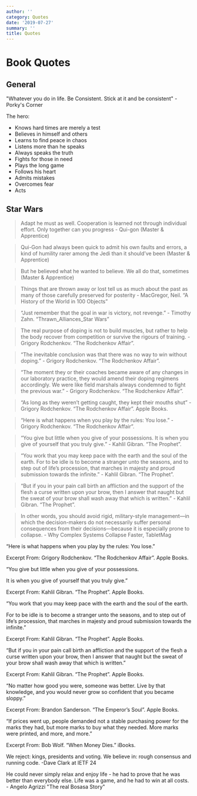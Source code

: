 ```yaml
---
author: ''
category: Quotes
date: '2019-07-27'
summary: ''
title: Quotes
---
```

# Book Quotes

## General

"Whatever you do in life. Be Consistent. Stick at it and be consistent" - Porky's Corner

The hero:

- Knows hard times are merely a test
- Believes in himself and others
- Learns to find peace in chaos
- Listens more than he speaks
- Always speaks the truth
- Fights for those in need
- Plays the long game
- Follows his heart
- Admits mistakes
- Overcomes fear
- Acts


## Star Wars

> Adapt he must as well. Cooperation is learned not through individual effort. Only together can you progress - Qui-gon (Master & Apprentice)

> Qui-Gon had always been quick to admit his own faults and errors, a kind of humility rarer among the Jedi than it should’ve been (Master & Apprentice)

> But he believed what he wanted to believe. We all do that, sometimes (Master & Apprentice)

> Things that are thrown away or lost tell us as much about the past as many of those carefully preserved for posterity - MacGregor, Neil. “A History of the World in 100 Objects”

> “Just remember that the goal in war is victory, not revenge.” - Timothy Zahn. “Thrawn_Alliances_Star Wars”

> The real purpose of doping is not to build muscles, but rather to help the body recover from competition or survive the rigours of training. - Grigory Rodchenkov. “The Rodchenkov Affair”.

> “The inevitable conclusion was that there was no way to win without doping.” - Grigory Rodchenkov. “The Rodchenkov Affair”.

> “The moment they or their coaches became aware of any changes in our laboratory practice, they would amend their doping regimens accordingly. We were like field marshals always condemned to fight the previous war.” - Grigory Rodchenkov. “The Rodchenkov Affair”. 

> “As long as they weren’t getting caught, they kept their mouths shut” - Grigory Rodchenkov. “The Rodchenkov Affair”. Apple Books. 

> “Here is what happens when you play by the rules: You lose.” - Grigory Rodchenkov. “The Rodchenkov Affair”.

> “You give but little when you give of your possessions. It is when you give of yourself that you truly give.” - Kahlil Gibran. “The Prophet”.

> “You work that you may keep pace with the earth and the soul of the earth. For to be idle is to become a stranger unto the seasons, and to step out of life’s procession, that marches in majesty and proud submission towards the infinite.” - Kahlil Gibran. “The Prophet”.

> “But if you in your pain call birth an affliction and the support of the flesh a curse written upon your brow, then I answer that naught but the sweat of your brow shall wash away that which is written.” - Kahlil Gibran. “The Prophet”.

> In other words, you should avoid rigid, military-style management—in which the decision-makers do not necessarily suffer personal consequences from their decisions—because it is especially prone to collapse. - Why Complex Systems Collapse Faster, TabletMag

“Here is what happens when you play by the rules: You lose.”

Excerpt From: Grigory Rodchenkov. “The Rodchenkov Affair”. Apple Books. 

“You give but little when you give of your possessions.

It is when you give of yourself that you truly give.”

Excerpt From: Kahlil Gibran. “The Prophet”. Apple Books. 

“You work that you may keep pace with the earth and the soul of the earth.

For to be idle is to become a stranger unto the seasons, and to step out of life’s procession, that marches in majesty and proud submission towards the infinite.”

Excerpt From: Kahlil Gibran. “The Prophet”. Apple Books. 

“But if you in your pain call birth an affliction and the support of the flesh a curse written upon your brow, then I answer that naught but the sweat of your brow shall wash away that which is written.”

Excerpt From: Kahlil Gibran. “The Prophet”. Apple Books. 

“No matter how good you were, someone was better. Live by that knowledge, and you would never grow so confident that you became sloppy.”

Excerpt From: Brandon Sanderson. “The Emperor’s Soul”. Apple Books. 

“If prices went up, people demanded not a stable purchasing power for the marks they had, but more marks to buy what they needed. More marks were printed, and more, and more.”

Excerpt From: Bob Wolf. “When Money Dies.” iBooks. 

We reject: kings, presidents and voting.
We believe in: rough consensus and running code.
    -Dave Clark at IETF 24

He could never simply relax and enjoy life - he had to prove that he was better than everybody else. Life was a game, and he had to win at all costs. - Angelo Agrizzi "The real Bosasa Story"
